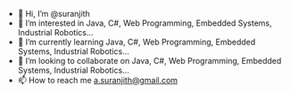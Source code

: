 - 👋 Hi, I’m @suranjith
- 👀 I’m interested in Java, C#, Web Programming, Embedded Systems, Industrial Robotics...
- 🌱 I’m currently learning Java, C#, Web Programming, Embedded Systems, Industrial Robotics...
- 💞️ I’m looking to collaborate on Java, C#, Web Programming, Embedded Systems, Industrial Robotics...
- 📫 How to reach me a.suranjith@gmail.com

<!---
suranjith/suranjith is a ✨ special ✨ repository because its `README.md` (this file) appears on your GitHub profile.
You can click the Preview link to take a look at your changes.
--->
